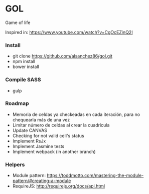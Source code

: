 # GOL

Game of life

Inspired in: https://www.youtube.com/watch?v=CgOcEZinQ2I

### Install

- git clone https://github.com/alsanchez86/gol.git
- npm install
- bower install

### Compile SASS

- gulp

### Roadmap

- Memoria de celdas ya checkeadas en cada iteración, para no chequearla más de una vez
- Limitar número de celdas al crear la cuadrícula
- Update CANVAS
- Checking for not valid cell's status
- Implement RsJx
- Implement Jasmine tests
- Implement webpack (in another branch)

### Helpers

- Module pattern: https://toddmotto.com/mastering-the-module-pattern/#creating-a-module
- RequireJS: http://requirejs.org/docs/api.html